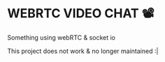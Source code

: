 # WEBRTC VIDEO CHAT 📽️

Something using webRTC & socket io

This project does not work & no longer maintained :|
